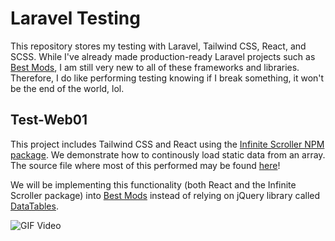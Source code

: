 # Laravel Testing
This repository stores my testing with Laravel, Tailwind CSS, React, and SCSS. While I've already made production-ready Laravel projects such as [Best Mods](https://bestmods.io/), I am still very new to all of these frameworks and libraries. Therefore, I do like performing testing knowing if I break something, it won't be the end of the world, lol.

## Test-Web01
This project includes Tailwind CSS and React using the [Infinite Scroller NPM package](https://www.npmjs.com/package/react-infinite-scroller). We demonstrate how to continously load static data from an array. The source file where most of this performed may be found [here](https://github.com/gamemann/Laravel-Testing/blob/master/test-web01/resources/js/components/test.jsx)!

We will be implementing this functionality (both React and the Infinite Scroller package) into [Best Mods](https://bestmods.io) instead of relying on jQuery library called [DataTables](https://datatables.net/).

![GIF Video](demos/test-web01-1.gif)
